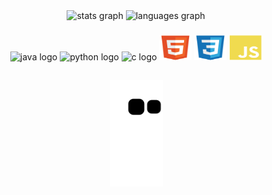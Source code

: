 <div align="center">
  <img src="https://github-readme-stats.vercel.app/api?hide_title=false&hide_rank=false&show_icons=true&include_all_commits=true&count_private=true&disable_animations=false&locale=en&hide_border=true&title_color=910091&text_color=c9d1d9&icon_color=910091&bg_color=161b22&username=rafatokairin" height="150" alt="stats graph"  />
  <img src="https://github-readme-stats.vercel.app/api/top-langs?locale=en&hide_title=false&layout=compact&card_width=320&langs_count=12&hide_border=true&title_color=910091&text_color=c9d1d9&icon_color=910091&bg_color=161b22&username=rafatokairin" height="150" alt="languages graph"  />
</div>

###

<div align="center">
  <img src="https://cdn.jsdelivr.net/gh/devicons/devicon/icons/java/java-original.svg" height="40" width="52" alt="java logo"/>
  <img src="https://cdn.jsdelivr.net/gh/devicons/devicon/icons/python/python-original.svg" height="40" width="52" alt="python logo"/>
  <img src="https://cdn.jsdelivr.net/gh/devicons/devicon/icons/c/c-original.svg" height="40" width="52" alt="c logo"/>
  <img src="https://raw.githubusercontent.com/devicons/devicon/master/icons/html5/html5-original.svg" height="40" width="52" alt="html5 logo"/>
  <img src="https://raw.githubusercontent.com/devicons/devicon/master/icons/css3/css3-original.svg" height="40" width="52" alt="css3"/>
  <img src="https://raw.githubusercontent.com/devicons/devicon/master/icons/javascript/javascript-plain.svg" height="40" width="52" alt="js"/>
</div>

##

<div align="center">
  <img src="https://github.com/rafatokairin/rafatokairin/blob/output/github-contribution-grid-snake.svg" height="170" alt="snake"/>
</div>
